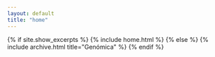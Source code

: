 ```yaml
---
layout: default
title: "home"
---
```


{% if site.show_excerpts %}
  {% include home.html %}
{% else %}
  {% include archive.html title="Genómica" %}
{% endif %}
